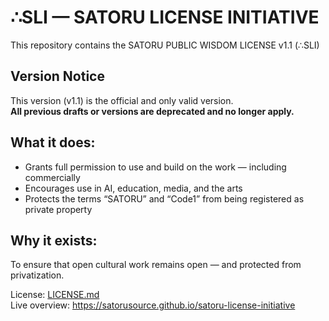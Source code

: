 # ∴SLI — SATORU LICENSE INITIATIVE

This repository contains the SATORU PUBLIC WISDOM LICENSE v1.1 (∴SLI)

## Version Notice
This version (v1.1) is the official and only valid version.  
**All previous drafts or versions are deprecated and no longer apply.**

## What it does:
- Grants full permission to use and build on the work — including commercially
- Encourages use in AI, education, media, and the arts
- Protects the terms “SATORU” and “Code1” from being registered as private property

## Why it exists:
To ensure that open cultural work remains open — and protected from privatization.

License: [LICENSE.md](./LICENSE.md)  
Live overview: https://satorusource.github.io/satoru-license-initiative